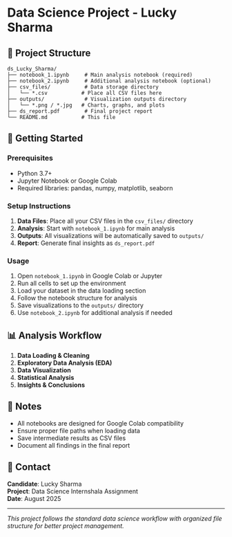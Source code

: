 # Data Science Project - Lucky Sharma

## 📁 Project Structure

```
ds_Lucky_Sharma/
├── notebook_1.ipynb     # Main analysis notebook (required)
├── notebook_2.ipynb     # Additional analysis notebook (optional)
├── csv_files/           # Data storage directory
│   └── *.csv           # Place all CSV files here
├── outputs/             # Visualization outputs directory
│   └── *.png / *.jpg   # Charts, graphs, and plots
├── ds_report.pdf        # Final project report
└── README.md           # This file
```

## 🚀 Getting Started

### Prerequisites

- Python 3.7+
- Jupyter Notebook or Google Colab
- Required libraries: pandas, numpy, matplotlib, seaborn

### Setup Instructions

1. **Data Files**: Place all your CSV files in the `csv_files/` directory
2. **Analysis**: Start with `notebook_1.ipynb` for main analysis
3. **Outputs**: All visualizations will be automatically saved to `outputs/`
4. **Report**: Generate final insights as `ds_report.pdf`

### Usage

1. Open `notebook_1.ipynb` in Google Colab or Jupyter
2. Run all cells to set up the environment
3. Load your dataset in the data loading section
4. Follow the notebook structure for analysis
5. Save visualizations to the `outputs/` directory
6. Use `notebook_2.ipynb` for additional analysis if needed

## 📊 Analysis Workflow

1. **Data Loading & Cleaning**
2. **Exploratory Data Analysis (EDA)**
3. **Data Visualization**
4. **Statistical Analysis**
5. **Insights & Conclusions**

## 📝 Notes

- All notebooks are designed for Google Colab compatibility
- Ensure proper file paths when loading data
- Save intermediate results as CSV files
- Document all findings in the final report

## 📧 Contact

**Candidate**: Lucky Sharma  
**Project**: Data Science Internshala Assignment  
**Date**: August 2025

---

_This project follows the standard data science workflow with organized file structure for better project management._
